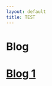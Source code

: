 ```yaml
---
layout: default
title: TEST
---
```



<h1>Blog</h1>

# [Blog 1](https://sevakZ.github.io/sevak.zkani.github.io/posts/2020/09/11/Blog_1.html)
